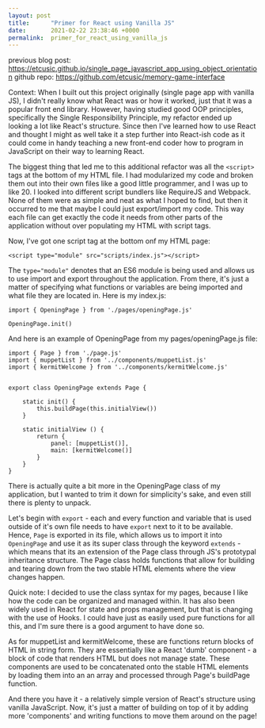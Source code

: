 ```yaml
---
layout: post
title:      "Primer for React using Vanilla JS"
date:       2021-02-22 23:38:46 +0000
permalink:  primer_for_react_using_vanilla_js
---
```



previous blog post: https://etcusic.github.io/single_page_javascript_app_using_object_orientation 
github repo: https://github.com/etcusic/memory-game-interface 

Context: 
When I built out this project originally (single page app with vanilla JS), I didn't really know what React was or how it worked, just that it was a popular front end library. However, having studied good OOP principles, specifically the Single Responsibility Principle, my refactor ended up looking a lot like React's structure. Since then I've learned how to use React and thought I might as well take it a step further into React-ish code as it could come in handy teaching a new front-end coder how to program in JavaScript on their way to learning React.

The biggest thing that led me to this additional refactor was all the `<script>` tags at the bottom of my HTML file. I had modularized my code and broken them out into their own files like a good little programmer, and I was up to like 20. I looked into different script bundlers like RequireJS and Webpack. None of them were as simple and neat as what I hoped to find, but then it occurred to me that maybe I could just export/import my code. This way each file can get exactly the code it needs from other parts of the application without over populating my HTML with script tags.

Now, I've got one script tag at the bottom onf my HTML page:
```
<script type="module" src="scripts/index.js"></script>
```
The `type="module"` denotes that an ES6 module is being used and allows us to use import and export throughout the application. From there, it's just a matter of specifying what functions or variables are being imported and what file they are located in. Here is my index.js:
```
import { OpeningPage } from './pages/openingPage.js'

OpeningPage.init()
```
And here is an example of OpeningPage from my pages/openingPage.js file:
```
import { Page } from './page.js'
import { muppetList } from '../components/muppetList.js'
import { kermitWelcome } from '../components/kermitWelcome.js' 


export class OpeningPage extends Page {

    static init() {
        this.buildPage(this.initialView())
    }

    static initialView () {
        return { 
            panel: [muppetList()],
            main: [kermitWelcome()] 
        }
    }
}

```
There is actually quite a bit more in the OpeningPage class of my application, but I wanted to trim it down for simplicity's sake, and even still there is plenty to unpack. 

Let's begin with `export` - each and every function and variable that is used outside of it's own file needs to have `export` next to it to be available. Hence, `Page` is exported in its file, which allows us to import it into `OpeningPage` and use it as its super class through the keyword `extends` - which means that its an extension of the Page class through JS's prototypal inheritance structure. The Page class holds functions that allow for building and tearing down from the two stable HTML elements where the view changes happen.

Quick note: I decided to use the class syntax for my pages, because I like how the code can be organized and managed within. It has also been widely used in React for state and props management, but that is changing with the use of Hooks. I could have just as easily used pure functions for all this, and I'm sure there is a good argument to have done so.

As for muppetList and kermitWelcome, these are functions return blocks of HTML in string form. They are essentially like a React 'dumb' component - a block of code that renders HTML but does not manage state. These components are used to be concatenated onto the stable HTML elements by loading them into an an array and processed through Page's buildPage function.

And there you have it - a relatively simple version of React's structure using vanilla JavaScript. Now, it's just a matter of building on top of it by adding more 'components' and writing functions to move them around on the page!


